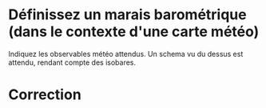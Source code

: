 # Définissez un marais barométrique (dans le contexte d'une carte météo)
  Indiquez les observables météo attendus.
  Un schema vu du dessus est attendu, rendant compte des isobares.

# Correction
